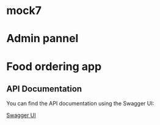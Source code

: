 # mock7


# Admin pannel 

# Food ordering app

## API Documentation

You can find the API documentation using the Swagger UI:

[Swagger UI](https://mock7-hkq8.onrender.com/api-docs/)

